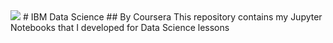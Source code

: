 <img src="https://d3njjcbhbojbot.cloudfront.net/api/utilities/v1/imageproxy/http://coursera-university-assets.s3.amazonaws.com/bb/f5ced2bdd4437aa79f00eb1bf7fbf0/IBM-Logo-Blk---Square.png?auto=format%2Ccompress&dpr=1&w=56px&h=56px&auto=format%2Ccompress&dpr=1&w=&h=">
# IBM Data Science
## By Coursera
This repository contains my Jupyter Notebooks that I developed for Data Science lessons
